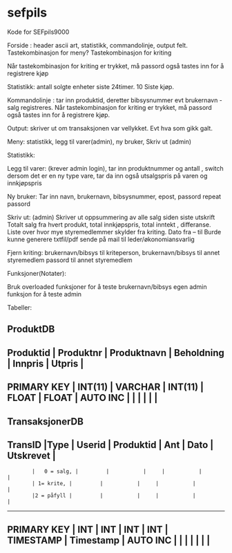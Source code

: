 sefpils
=======

Kode for SEFpils9000

Forside : header ascii art, statistikk, commandolinje, output felt. Tastekombinasjon for meny? Tastekombinasjon for kriting

Når tastekombinasjon for kriting er trykket, må passord også tastes inn for å registrere kjøp

Statistikk: antall solgte enheter siste 24timer. 10 Siste kjøp.

Kommandolinje : tar inn produktid, deretter bibsysnummer evt brukernavn - salg registreres. Når tastekombinasjon for kriting er trykket, må passord også tastes inn for å registrere kjøp. 


Output: skriver ut om transaksjonen var vellykket. Evt hva som gikk galt.


Meny: statistikk, legg til varer(admin), ny bruker, Skriv ut (admin)

  Statistikk:
	
Legg til varer: (krever admin login), tar inn produktnummer  og antall , switch dersom	det er en ny type vare, tar da inn også utsalgspris på varen og innkjøpspris

Ny bruker: Tar inn navn, brukernavn, bibsysnummer, epost, passord repeat passord

Skriv ut: (admin) Skriver ut oppsummering av alle salg siden siste utskrift 
	Totalt salg fra hvert produkt, total innkjøpspris, total inntekt , differanse.
	Liste over hvor mye styremedlemmer skylder fra kriting.
	Dato fra – til
	Burde kunne  generere txtfil/pdf sende på mail til leder/økonomiansvarlig

Fjern kriting: brukernavn/bibsys til kriteperson,  brukernavn/bibsys til annet styremedlem passord til annet styremedlem




Funksjoner(Notater):

Bruk overloaded funksjoner for å teste brukernavn/bibsys  egen admin funksjon for å teste admin 
	

Tabeller:

ProduktDB
------------------------------------------------------------------------------
Produktid	  |  Produktnr	| Produktnavn |	Beholdning  |	Innpris |	Utpris  |		
--------------------------------------------------------------------------------							
PRIMARY KEY |  INT(11)    | VARCHAR	    |  INT(11)	  | FLOAT	  | FLOAT   |
AUTO INC	  |             |             |             |         |         |
----------------------------------------------------------------------------------
TransaksjonerDB
--------------------------------------------------------------------------------
TransID	    |Type       |	Userid  |	Produktid |	Ant |	Dato      | Utskrevet |	
----------------------------------------------------------------------------------
            |	0 = salg, |         |           |     |           |           |
            | 1= krite, |         |           |     |           |           |
            |2 = påfyll |         |           |     |           |           |
--------------------------------------------------------------------------------------
PRIMARY KEY | INT       | INT     | INT       | INT | TIMESTAMP | Timestamp |
AUTO INC	  |           |         |	          |     |	          |	          |
-----------------------------------------------------------------------------------------
